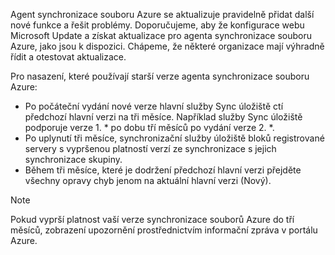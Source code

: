 Agent synchronizace souboru Azure se aktualizuje pravidelně přidat další nové funkce a řešit problémy. Doporučujeme, aby že konfigurace webu Microsoft Update a získat aktualizace pro agenta synchronizace souboru Azure, jako jsou k dispozici. Chápeme, že některé organizace mají výhradně řídit a otestovat aktualizace.

Pro nasazení, které používají starší verze agenta synchronizace souboru Azure:

- Po počáteční vydání nové verze hlavní služby Sync úložiště ctí předchozí hlavní verzi na tři měsíce. Například služby Sync úložiště podporuje verze 1. \* po dobu tří měsíců po vydání verze 2. \*.
- Po uplynutí tři měsíce, synchronizační služby úložiště bloků registrované servery s vypršenou platností verzí ze synchronizace s jejich synchronizace skupiny.
- Během tři měsíce, které je dodržení předchozí hlavní verzi přejděte všechny opravy chyb jenom na aktuální hlavní verzi (Nový).

> [!Note]  
> Pokud vyprší platnost vaší verze synchronizace souborů Azure do tří měsíců, zobrazení upozornění prostřednictvím informační zpráva v portálu Azure.
